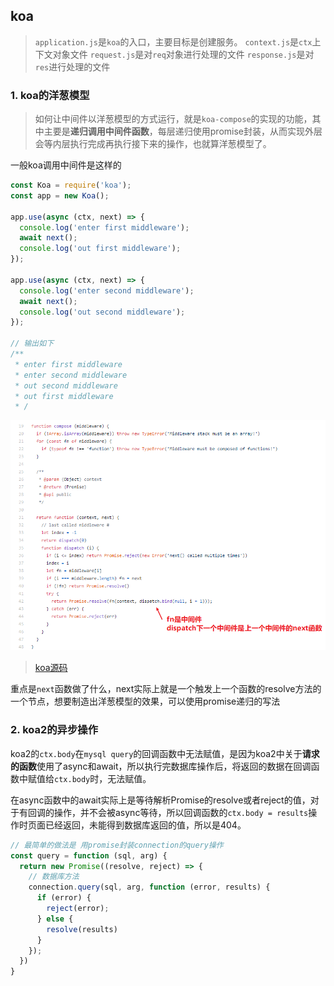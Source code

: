 ## koa

> ```application.js```是```koa```的入口，主要目标是创建服务。
> ```context.js```是```ctx```上下文对象文件
> ```request.js```是对```req```对象进行处理的文件
> ```response.js```是对```res```进行处理的文件

### 1. koa的洋葱模型
> 如何让中间件以洋葱模型的方式运行，就是```koa-compose```的实现的功能，其中主要是**递归调用中间件函数**，每层递归使用promise封装，从而实现外层会等内层执行完成再执行接下来的操作，也就算洋葱模型了。

一般koa调用中间件是这样的
```js
const Koa = require('koa');
const app = new Koa();

app.use(async (ctx, next) => {
  console.log('enter first middleware');
  await next();
  console.log('out first middleware');
});

app.use(async (ctx, next) => {
  console.log('enter second middleware');
  await next();
  console.log('out second middleware');
});

// 输出如下
/**
 * enter first middleware
 * enter second middleware
 * out second middleware
 * out first middleware
 * / 
```

![image](https://github.com/AddJunZ/Front-End/blob/master/img/koa-compose.png)

> [koa源码](https://juejin.im/post/6844903559364870151)

重点是```next```函数做了什么，next实际上就是一个触发上一个函数的resolve方法的一个节点，想要制造出洋葱模型的效果，可以使用promise递归的写法

### 2. koa2的异步操作
koa2的```ctx.body```在```mysql query```的回调函数中无法赋值，是因为koa2中关于**请求的函数**使用了async和await，所以执行完数据库操作后，将返回的数据在回调函数中赋值给```ctx.body```时，无法赋值。

在async函数中的await实际上是等待解析Promise的resolve或者reject的值，对于有回调的操作，并不会被async等待，所以回调函数的```ctx.body = results```操作时页面已经返回，未能得到数据库返回的值，所以是404。

```js
// 最简单的做法是 用promise封装connection的query操作
const query = function (sql, arg) {
  return new Promise((resolve, reject) => {
    // 数据库方法
    connection.query(sql, arg, function (error, results) {
      if (error) {
        reject(error);
      } else {
        resolve(results)
      }
    });
  })
}
```